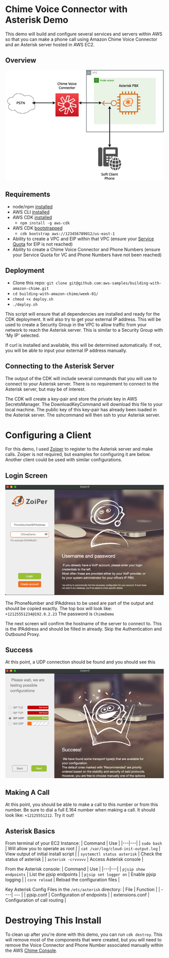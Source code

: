 # Chime Voice Connector with Asterisk Demo

This demo will build and configure several services and servers within AWS so that you can make a phone call using Amazon Chime Voice Connector and an Asterisk server hosted in AWS EC2.  
## Overview

![Diagram](images/Week-01-Diagram.png)

## Requirements
- node/npm [installed](https://www.npmjs.com/get-npm)
- AWS CLI [installed](https://docs.aws.amazon.com/cli/latest/userguide/install-cliv2.html)
- AWS CDK [installed](https://docs.aws.amazon.com/cdk/latest/guide/getting_started.html#getting_started_install)
  - `npm install -g aws-cdk`
- AWS CDK [bootstrapped](https://docs.aws.amazon.com/cdk/latest/guide/bootstrapping.html)
  - `cdk bootstrap aws://123456789012/us-east-1`
- Ability to create a VPC and EIP within that VPC (ensure your [Service Quota](https://console.aws.amazon.com/servicequotas/) for EIP is not reached)
- Ability to create a Chime Voice Connector and Phone Numbers (ensure your Service Quota for VC and Phone Numbers have not been reached)
  
## Deployment

- Clone this repo: `git clone git@github.com:aws-samples/building-with-amazon-chime.git`
- `cd building-with-amazon-chime/week-01/`
- `chmod +x deploy.sh`
- `./deploy.sh`

This script will ensure that all dependencies are installed and ready for the CDK deployment.  It will also try to get your external IP address.  This will be used to create a Security Group in the VPC to allow traffic from your network to reach the Asterisk server.  This is similar to a Security Group with 'My IP' selected.

If curl is installed and available, this will be determined automatically.  If not, you will be able to input your external IP address manually.

## Connecting to the Asterisk Server

The output of the CDK will include several commands that you will use to connect to your Asterisk server.  There is no requirement to connect to the Asterisk server, but may be of interest.  

The CDK will create a key-pair and store the private key in AWS SecretsManager.  The DownloadKeyCommand will download this file to your local machine.  The public key of this key-pair has already been loaded in the Asterisk server.  The sshcommand will then ssh to your Asterisk server.  

# Configuring a Client

For this demo, I used [Zoiper](https://www.zoiper.com/) to register to the Asterisk server and make calls.  Zoiper is not required, but examples for configuring it are below.  Another client could be used with similar configurations.

## Login Screen
![Login Screen](images/ZoiperConfig_Login.png)

The PhoneNumber and IPAddress to be used are part of the output and should be copied exactly.  The top box will look like: `+12125551234@192.0.2.23` The password is `ChimeDemo`

The next screen will confirm the hostname of the server to connect to.  This is the IPAddress and should be filled in already.  Skip the Authentication and Outbound Proxy.  

## Success

At this point, a UDP connection should be found and you should see this

![Success](images/ZoiperConfig_Success.png)

## Making A Call

At this point, you should be able to make a call to this number or from this number.  Be sure to dial a full E.164 number when making a call.  It should look like: `+12125551212`.  Try it out!

## Asterisk Basics

From terminal of your EC2 Instance:
| Command | Use  | 
|---|---|
|  `sudo bash`  | Will allow you to operate as root  | 
| `cat /var/log/cloud-init-output.log` | View output of initial install script |
| `systemctl status asterisk`  | Check the status of asterisk  |
| `asterisk -crvvvvv` | Access Asterisk console |

From the Asterisk console:
| Command | Use  | 
|---|---|
| `pjsip show endpoints` | List the pjsip endpoints |
| `pjsip set logger on` | Enable pjsip logging |
| `core reload` | Reload the configuration files |

Key Asterisk Config Files in the `/etc/asterisk` directory:
| File | Function |
| ----| --- |
| pjsip.conf | Configuration of endpoints |
| extensions.conf | Configuration of call routing |

# Destroying This Install

To clean up after you're done with this demo, you can run `cdk destroy`.  This will remove most of the components that were created, but you will need to remove the Voice Connector and Phone Number associated manually within the AWS [Chime Console](https://console.chime.aws.amazon.com/).


